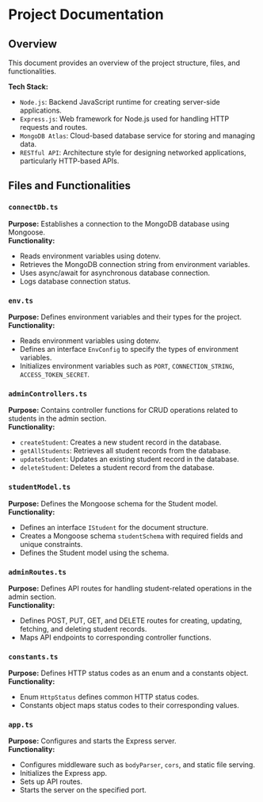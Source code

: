 # Project Documentation

## Overview
This document provides an overview of the project structure, files, and functionalities.

**Tech Stack:**
- `Node.js`: Backend JavaScript runtime for creating server-side applications.
- `Express.js`: Web framework for Node.js used for handling HTTP requests and routes.
- `MongoDB Atlas`: Cloud-based database service for storing and managing data.
- `RESTful API`: Architecture style for designing networked applications, particularly HTTP-based APIs.

## Files and Functionalities

### `connectDb.ts`
**Purpose:** Establishes a connection to the MongoDB database using Mongoose.  
**Functionality:**
- Reads environment variables using dotenv.
- Retrieves the MongoDB connection string from environment variables.
- Uses async/await for asynchronous database connection.
- Logs database connection status.

### `env.ts`
**Purpose:** Defines environment variables and their types for the project.  
**Functionality:**
- Reads environment variables using dotenv.
- Defines an interface `EnvConfig` to specify the types of environment variables.
- Initializes environment variables such as `PORT`, `CONNECTION_STRING`, `ACCESS_TOKEN_SECRET`.

### `adminControllers.ts`
**Purpose:** Contains controller functions for CRUD operations related to students in the admin section.  
**Functionality:**
- `createStudent`: Creates a new student record in the database.
- `getAllStudents`: Retrieves all student records from the database.
- `updateStudent`: Updates an existing student record in the database.
- `deleteStudent`: Deletes a student record from the database.

### `studentModel.ts`
**Purpose:** Defines the Mongoose schema for the Student model.  
**Functionality:**
- Defines an interface `IStudent` for the document structure.
- Creates a Mongoose schema `studentSchema` with required fields and unique constraints.
- Defines the Student model using the schema.

### `adminRoutes.ts`
**Purpose:** Defines API routes for handling student-related operations in the admin section.  
**Functionality:**
- Defines POST, PUT, GET, and DELETE routes for creating, updating, fetching, and deleting student records.
- Maps API endpoints to corresponding controller functions.

### `constants.ts`
**Purpose:** Defines HTTP status codes as an enum and a constants object.  
**Functionality:**
- Enum `HttpStatus` defines common HTTP status codes.
- Constants object maps status codes to their corresponding values.

### `app.ts`
**Purpose:** Configures and starts the Express server.  
**Functionality:**
- Configures middleware such as `bodyParser`, `cors`, and static file serving.
- Initializes the Express app.
- Sets up API routes.
- Starts the server on the specified port.

